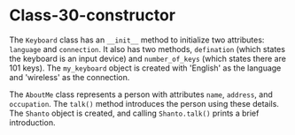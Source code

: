 # Class-30-constructor
The `Keyboard` class has an `__init__` method to initialize two attributes: `language` and `connection`. It also has two methods, `defination` (which states the keyboard is an input device) and `number_of_keys` (which states there are 101 keys). The `my_keyboard` object is created with 'English' as the language and 'wireless' as the connection.

The `AboutMe` class represents a person with attributes `name`, `address`, and `occupation`. The `talk()` method introduces the person using these details. The `Shanto` object is created, and calling `Shanto.talk()` prints a brief introduction.
